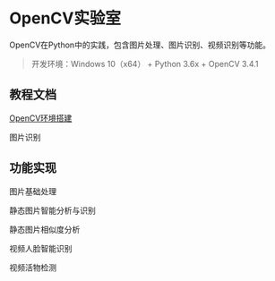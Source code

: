 # OpenCV实验室

OpenCV在Python中的实践，包含图片处理、图片识别、视频识别等功能。

>开发环境：Windows 10（x64） + Python 3.6x + OpenCV 3.4.1


## 教程文档 ##

[OpenCV环境搭建](doc/huanjingdajian.md)

图片识别

## 功能实现 ##

图片基础处理

静态图片智能分析与识别

静态图片相似度分析

视频人脸智能识别

视频活物检测


